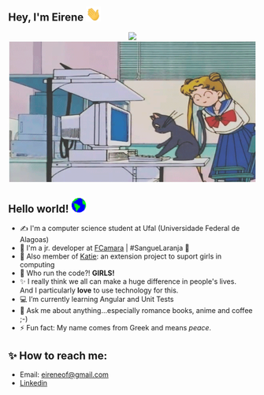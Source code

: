 ## Hey, I'm Eirene  <img src="assets/Hi.gif" width="30">

<div align="center">
  <img src="https://github-readme-stats.vercel.app/api/top-langs/?username=eireneof&layout=compact)](https://github.com/anuraghazra/github-readme-stats)">
  <img  alt="GIF" src="assets/tumblr_mt3lpxmL0v1r0dbsno1_500.gif" width="500" height="285" />
  
 </div>


## Hello world! <img src="assets/Earth.gif" width="30">

- ✍ I'm a computer science student at Ufal (Universidade Federal de Alagoas)
- :rocket: I'm a jr. developer at [FCamara](https://fcamara.com/)  |  #SangueLaranja 🧡
- :dancer: Also member of [Katie](https://ic.ufal.br/extensao/katie/): an extension project to suport girls in computing
- 👯 Who run the code?! **GIRLS!**
- :sparkles: I really think we all can make a huge difference in people's lives.<br>And I particularly **love** to use technology for this.
- :computer: I’m currently learning Angular and Unit Tests
- 💬 Ask me about anything...especially romance books, anime and coffee ;-)
- ⚡ Fun fact: My name comes from Greek and means *peace*.

## :sparkles: How to reach me: 

- Email: eireneof@gmail.com
- [Linkedin](https://www.linkedin.com/in/eirenefireman/)



